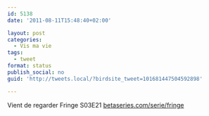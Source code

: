 ```yaml
---
id: 5138
date: '2011-08-11T15:48:40+02:00'

layout: post
categories:
  - Vis ma vie
tags:
  - tweet
format: status
publish_social: no
guid: 'http://tweets.local/?birdsite_tweet=101681447504592898'

---
```


Vient de regarder Fringe S03E21 [betaseries.com/serie/fringe](https://www.betaseries.com/serie/fringe)